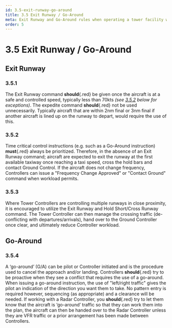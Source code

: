 ```yaml
---
id: 3.5-exit-runway-go-around
title: 3.5 Exit Runway / Go-Around
meta: Exit Runway and Go-Around rules when operating a tower facility within Infinite Flight.
order: 5
---
```


# 3.5  Exit Runway / Go-Around



## Exit Runway



### 3.5.1    

The Exit Runway command **should**{.red} be given once the aircraft is at a safe and controlled speed, typically less than 70kts *(see [3.5.2](/guide/atc-manual/3.-tower/3.5-exit-runway-go-around#3.5.2) below for exceptions)*. The expedite command **should**{.red} not be used unnecessarily. Typically aircraft that are within 2nm final or 3nm final if another aircraft is lined up on the runway to depart, would require the use of this.



### 3.5.2

Time critical control instructions (e.g. such as a Go-Around instruction) **must**{.red} always be prioritized. Therefore, in the absence of an Exit Runway command; aircraft are expected to exit the runway at the first available taxiway once reaching a taxi speed, cross the hold bars and contact Ground Control. If the aircraft does not change frequency, Controllers can issue a "Frequency Change Approved" or "Contact Ground" command when workload permits.



### 3.5.3

Where Tower Controllers are controlling multiple runways in close proximity, it is encouraged to utilize the Exit Runway and Hold Short/Cross Runway command. The Tower Controller can then manage the crossing traffic (de-conflicting with departures/arrivals), hand over to the Ground Controller once clear, and ultimately reduce Controller workload.



## Go-Around 



### 3.5.4

A ‘go-around’ (G/A) can be pilot or Controller initiated and is the procedure used to cancel the approach and/or landing. Controllers **should**{.red} try to be proactive when they see a conflict that requires the use of a go-around. When issuing a go-around instruction, the use of "left/right traffic" gives the pilot an indication of the direction you want them to take. No pattern entry is required however, sequencing (as appropriate) and a clearance will be needed. If working with a Radar Controller, you **should**{.red} try to let them know that the aircraft is ‘go-around’ traffic so that they can work them into the plan, the aircraft can then be handed over to the Radar Controller unless they are VFR traffic or a prior arrangement has been made between Controllers.

 